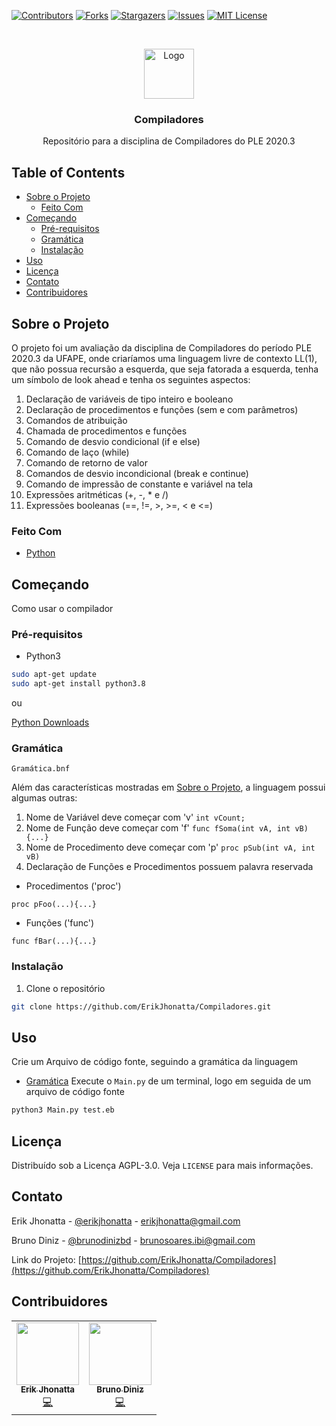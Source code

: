 
[![Contributors][contributors-shield]][contributors-url]
[![Forks][forks-shield]][forks-url]
[![Stargazers][stars-shield]][stars-url]
[![Issues][issues-shield]][issues-url]
[![MIT License][license-shield]][license-url]


<!-- PROJECT LOGO -->
<br />
<p align="center">
  <a href="https://github.com/ErikJhonatta/Compiladores">
    <img src="https://static.thenounproject.com/png/1706925-200.png" alt="Logo" width="80" height="80">
  </a>

  <h3 align="center">Compiladores</h3>

  <p align="center">
    Repositório para a disciplina de Compiladores do PLE 2020.3
    <br />



<!-- TABLE OF CONTENTS -->
## Table of Contents

* [Sobre o Projeto](#sobre-o-projeto)
  * [Feito Com](#feito-com)
* [Começando](#começando)
  * [Pré-requisitos](#pré-requisitos)
  * [Gramática](#gramática)
  * [Instalação](#instalação)
* [Uso](#uso)
* [Licença](#licença)
* [Contato](#contato)
* [Contribuidores](#contribuidores)



<!-- ABOUT THE PROJECT -->
## Sobre o Projeto

O projeto foi um avaliação da disciplina de Compiladores do período PLE 2020.3 da UFAPE, onde criaríamos uma linguagem livre de contexto LL(1),
que não possua recursão a esquerda, que seja fatorada a esquerda, tenha um símbolo de look ahead e tenha os seguintes aspectos:


1. Declaração de variáveis de tipo inteiro e booleano
2. Declaração de procedimentos e funções (sem e com parâmetros)
3. Comandos de atribuição
4. Chamada de procedimentos e funções
5. Comando de desvio condicional (if e else)
6. Comando de laço (while)
7. Comando de retorno de valor
8. Comandos de desvio incondicional (break e continue)
9. Comando de impressão de constante e variável na tela
10. Expressões aritméticas (+, -, * e /)
11. Expressões booleanas (==, !=, >, >=, < e <=)

### Feito Com
* [Python](https://www.python.org/)

<!-- GETTING STARTED -->
## Começando

Como usar o compilador

### Pré-requisitos
* Python3

```sh
sudo apt-get update
sudo apt-get install python3.8
```
ou

[Python Downloads](https://www.python.org/downloads/)
### Gramática
`Gramática.bnf`

Além das características mostradas em [Sobre o Projeto](#sobre-o-projeto), a linguagem possui algumas outras:

1. Nome de Variável deve começar com 'v'
`int vCount;`
2. Nome de Função deve começar com 'f'
`func fSoma(int vA, int vB){...}`
3. Nome de Procedimento deve começar com 'p'
`proc pSub(int vA, int vB)`
4. Declaração de Funções e Procedimentos possuem palavra reservada
* Procedimentos ('proc')

`proc pFoo(...){...}`
* Funções ('func')

`func fBar(...){...}`


### Instalação

1. Clone o repositório
```sh
git clone https://github.com/ErikJhonatta/Compiladores.git
```

<!-- USAGE EXAMPLES -->
## Uso
Crie um Arquivo de código fonte, seguindo a gramática da linguagem
* [Gramática](#gramática)
Execute o `Main.py` de um terminal, logo em seguida de um arquivo de código fonte
```sh
python3 Main.py test.eb
```


<!-- LICENSE -->
## Licença

Distribuído sob a Licença AGPL-3.0. Veja `LICENSE` para mais informações.



<!-- CONTACT -->
## Contato

Erik Jhonatta - [@erikjhonatta](https://instagram.com/ErikJhonatta) - erikjhonatta@gmail.com

Bruno Diniz   - [@brunodinizbd](https://www.instagram.com/brunodinizbd/) - brunosoares.ibi@gmail.com

Link do Projeto: [https://github.com/ErikJhonatta/Compiladores](https://github.com/ErikJhonatta/Compiladores)



## Contribuidores

<table>
  <tr>
    <td align="center"><a href="https://github.com/ErikJhonatta"><img src="https://github.com/ErikJhonatta.png" width="100px;" alt=""/><br /><sub><b>Erik Jhonatta</b></sub></a><br /><a href="https://github.com/ErikJhonatta/Compiladores/commits?author=ErikJhonatta" title="Code">💻</a></td>
    <td align="center"><a href="https://github.com/BASDiniz"><img src="https://github.com/BASDiniz.png" width="100px;" alt=""/><br /><sub><b>Bruno Diniz</b></sub></a><br /><a href="https://github.com/ErikJhonatta/Compiladores/commits?author=BASDiniz" title="Code">💻</a></td>
  </tr>
</table>


<!-- MARKDOWN LINKS & IMAGES -->
<!-- https://www.markdownguide.org/basic-syntax/#reference-style-links -->
[contributors-shield]: https://img.shields.io/github/contributors/ErikJhonatta/Compiladores.svg?style=flat-square
[contributors-url]: https://github.com/ErikJhonatta/Compiladores/graphs/contributors
[forks-shield]: https://img.shields.io/github/forks/ErikJhonatta/Compiladores.svg?style=flat-square
[forks-url]: https://github.com/ErikJhonatta/Compiladores/network/members
[stars-shield]: https://img.shields.io/github/stars/ErikJhonatta/Compiladores.svg?style=flat-square
[stars-url]: https://github.com/ErikJhonatta/Compiladores/stargazers
[issues-shield]: https://img.shields.io/github/issues/ErikJhonatta/Compiladores.svg?style=flat-square
[issues-url]: https://github.com/ErikJhonatta/Compiladores/issues
[license-shield]: https://img.shields.io/github/license/ErikJhonatta/Compiladores.svg?style=flat-square
[license-url]: https://github.com/ErikJhonatta/Compiladores/blob/master/LICENSE
